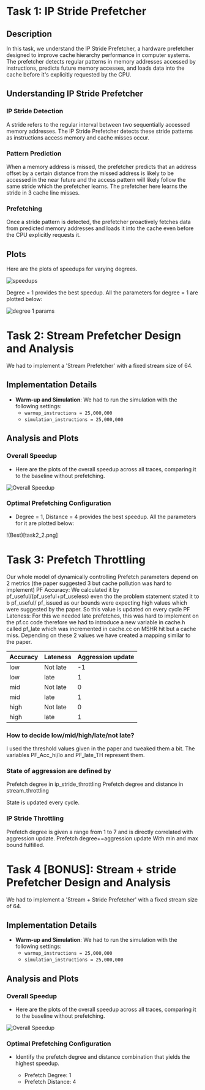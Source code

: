 # Task 1: IP Stride Prefetcher 

## Description
In this task, we understand the IP Stride Prefetcher, a hardware prefetcher designed to improve cache hierarchy performance in computer systems. The prefetcher detects regular patterns in memory addresses accessed by instructions, predicts future memory accesses, and loads data into the cache before it's explicitly requested by the CPU.

## Understanding IP Stride Prefetcher

### IP Stride Detection
A stride refers to the regular interval between two sequentially accessed memory addresses. The IP Stride Prefetcher detects these stride patterns as instructions access memory and cache misses occur.

### Pattern Prediction
When a memory address is missed, the prefetcher predicts that an address offset by a certain distance from the missed address is likely to be accessed in the near future and the access pattern will
likely follow the same stride which the prefetcher learns. The prefetcher here learns the stride in 3 cache line misses.

### Prefetching
Once a stride pattern is detected, the prefetcher proactively fetches data from predicted memory addresses and loads it into the cache even before the CPU explicitly requests it.

## Plots
Here are the plots of speedups for varying degrees.

![speedups](task1_1.png)

Degree = 1 provides the best speedup. All the parameters for degree = 1 are plotted below:

![degree 1 params](task1_2.png)

# Task 2: Stream Prefetcher Design and Analysis

We had to implement a 'Stream Prefetcher' with a fixed stream size of 64.

## Implementation Details

- **Warm-up and Simulation**: We had to run the simulation with the following settings:
  - `warmup_instructions = 25,000,000`
  - `simulation_instructions = 25,000,000`

## Analysis and Plots

### Overall Speedup

- Here are the plots of the overall speedup across all traces, comparing it to the baseline without prefetching.

![Overall Speedup](task2_1.png)

### Optimal Prefetching Configuration

- Degree = 1, Distance = 4 provides the best speedup. All the parameters for it are plotted below:
 
!(Best)[task2_2.png]
# Task 3: Prefetch Throttling

Our whole model of dynamically controlling Prefetch parameters depend on 2 metrics (the paper suggested 3 but cache pollution was hard to implement)
PF Accuracy: We calculated it by pf_useful/(pf_useful+pf_useless) even tho the problem statement stated it to b pf_useful/ pf_issued as our bounds were expecting high values which were suggested by the paper. So this value is updated on every cycle
PF Lateness: For this we needed late prefetches, this was hard to implement on the pf.cc code therefore we had to introduce a new variable in cache.h called pf_late which was incremented in cache.cc on MSHR hit but a cache miss.
Depending on these 2 values we have created a mapping similar to the paper.


|  Accuracy   |  Lateness  |  Aggression update |
--------------|------------|--------------------|
|  low      	|  Not late  |  -1        	      |
|  low      	|  late   	 |  1         	      |
|  mid      	|  Not late  |  0         	      |
|  mid      	|  late      |  1         	      |
|  high     	|  Not late  |  0         	      |
|  high     	|  late   	 |  1         	      |

### How to decide low/mid/high/late/not late?
I used the threshold values given in the paper and tweaked them a bit. The variables PF_Acc_hi/lo and PF_late_TH represent them.

### State of aggression are defined by 
Prefetch degree in ip_stride_throttling
Prefetch degree and distance in stream_throttling

State is updated every cycle.

### IP Stride Throttling
Prefetch degree is given a range from 1 to 7 and is directly correlated with aggression update.
Prefetch degree+=aggression update
With min and max bound fulfilled.

# Task 4 [BONUS]: Stream + stride Prefetcher Design and Analysis

We had to implement a 'Stream + Stride Prefetcher' with a fixed stream size of 64.

## Implementation Details

- **Warm-up and Simulation**: We had to run the simulation with the following settings:
  - `warmup_instructions = 25,000,000`
  - `simulation_instructions = 25,000,000`

## Analysis and Plots

### Overall Speedup

- Here are the plots of the overall speedup across all traces, comparing it to the baseline without prefetching.

![Overall Speedup](task4_1.png)



### Optimal Prefetching Configuration

- Identify the prefetch degree and distance combination that yields the highest speedup.

  - Prefetch Degree: 1
  - Prefetch Distance: 4
 






